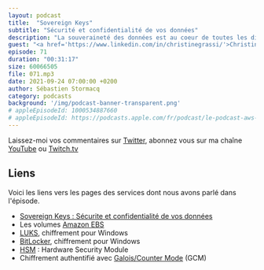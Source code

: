 ```yaml
---
layout: podcast
title:  "Sovereign Keys"
subtitle: "Sécurité et confidentialité de vos données"
description: "La souveraineté des données est au coeur de toutes les discussions. Notre partenaire Devoteam Revolve propose une solution souveraine de gestion des clés de chiffrement. Chiffrez vos données dans le cloud AWS et conservez la clé en toute sécurité chez un tier de confiance. Quels sont les besoins des métiers qui mettent en oeuvre cette solution ? Comment ca marche d'un point de vue technique ? Ce sont les sujets de cette semaine."
guest: "<a href='https://www.linkedin.com/in/christinegrassi/'>Christine Grassi</a>, Security Practice Leader, Devoteam Revolve et <a href='https://www.linkedin.com/in/jérémie-rodon-b6656290/'>Jérémie Rodon</a>, Architect Cloud, Devoteam Revolve et <a href='https://aws.amazon.com/developer/community/heroes/jeremie-rodon/'>AWS Hero</a>"
episode: 71
duration: "00:31:17"
size: 60066505
file: 071.mp3
date: 2021-09-24 07:00:00 +0200
author: Sébastien Stormacq
category: podcasts
background: '/img/podcast-banner-transparent.png'
# appleEpisodeId: 1000534887660
# appleEpisodeId: https://podcasts.apple.com/fr/podcast/le-podcast-aws-en-français/id1452118442
---
```


Laissez-moi vos commentaires sur [Twitter](https://twitter.com/sebsto), abonnez vous sur ma chaîne [YouTube](https://www.youtube.com/sebsto) ou [Twitch.tv](https://www.twitch.tv/sebAWS)

## Liens

Voici les liens vers les pages des services dont nous avons parlé dans l'épisode.

- [Sovereign Keys : Sécurite et confidentialité de vos données](https://revolve.team/chiffrement-cloud-aws)
- Les volumes [Amazon EBS](https://aws.amazon.com/ebs/) 
- [LUKS](https://fr.wikipedia.org/wiki/LUKS), chiffrement pour Windows
- [BitLocker](https://fr.wikipedia.org/wiki/BitLocker_Drive_Encryption), chiffrement pour Windows
- [HSM](https://fr.wikipedia.org/wiki/Hardware_Security_Module) : Hardware Security Module
- Chiffrement authentifié avec [Galois/Counter Mode](https://fr.wikipedia.org/wiki/Galois/Counter_Mode) (GCM)

